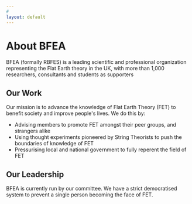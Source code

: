 ```yaml
---
#
layout: default
---
```


# About BFEA
BFEA (formally RBFES) is a leading scientific and professional organization representing the Flat Earth theory in the UK, with more than 1,000 researchers, consultants and students as supporters

## Our Work

Our mission is to advance the knowledge of Flat Earth Theory (FET) to benefit society and improve people's lives. We do this by:
- Advising members to promote FET amongst their peer groups, and strangers alike
- Using thought experiments pioneered by String Theorists to push the boundaries of knowledge of FET
- Pressurising local and national government to fully reperent the field of FET

## Our Leadership

BFEA is currently run by our committee. We have a strict democratised system to prevent a single person becoming the face of FET.

